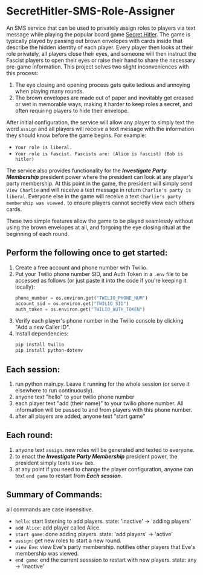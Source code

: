 # SecretHitler-SMS-Role-Assigner

An SMS service that can be used to privately assign roles to players via text message while playing the popular board game [Secret Hitler](https://www.secrethitler.com/). The game is typically played by passing out brown envelopes with cards inside that describe the hidden identity of each player. Every player then looks at their role privately, all players close their eyes, and someone will then instruct the Fascist players to open their eyes or raise their hand to share the necessary pre-game information. This project solves two slight inconveniences with this process:
1. The eye closing and opening process gets quite tedious and annoying when playing many rounds.
2. The brown envelopes are made out of paper and inevitably get creased or wet in memorable ways, making it harder to keep roles a secret, and often requiring players to hide their envelope.

After initial configuration, the service will allow any player to simply text the word `assign` and all players will receive a text message with the information they should know before the game begins. For example:
- `Your role is liberal.`
- `Your role is fascist. Fascists are: (Alice is fascist) (Bob is hitler)`

The service also provides functionality for the **_Investigate Party Membership_** president power where the president can look at any player's party membership. At this point in the game, the president will simply send `View Charlie` and will receive a text message in return `Charlie's party is liberal`. Everyone else in the game will receive a text `Charlie's party membership was viewed.` to ensure players cannot secretly view each others cards.

These two simple features allow the game to be played seamlessly without using the brown envelopes at all, and forgoing the eye closing ritual at the beginning of each round.

## Perform the following once to get started:
1. Create a free account and phone number with Twilio.
2. Put your Twilio phone number SID, and Auth Token in a `.env` file to be accessed as follows (or just paste it into the code if you're keeping it locally):
    ```python
    phone_number = os.environ.get("TWILIO_PHONE_NUM")
    account_sid = os.environ.get("TWILIO_SID")
    auth_token = os.environ.get("TWILIO_AUTH_TOKEN")
    ```
3. Verify each player's phone number in the Twilio console by clicking "Add a new Caller ID".
4. Install dependencies:
    ```bash
    pip install twilio
    pip install python-dotenv
    ```

## Each session:
1. run python main.py. Leave it running for the whole session (or serve it elsewhere to run continuously).
2. anyone text "hello" to your twilio phone number
3. each player text "add (their name)" to your twilio phone number. All information will be passed to and from players with this phone number.
4. after all players are added, anyone text "start game"
   
## Each round:
1. anyone text `assign`. new roles will be generated and texted to everyone.
2. to enact the **_Investigate Party Membership_** president power, the president simply texts `View Bob`.
3. at any point if you need to change the player configuration, anyone can text `end game` to restart from _**Each session**_.

## Summary of Commands:
all commands are case insensitive.
- `hello`: start listening to add players. state: 'inactive' -> 'adding players'
- `add Alice`: add player called Alice.
- `start game`: done adding players. state: 'add players' -> 'active'
- `assign`: get new roles to start a new round.
- `view Eve`: view Eve's party membership. notifies other players that Eve's membership was viewed.
- `end game`: end the current sesssion to restart with new players. state: any -> 'inactive'
